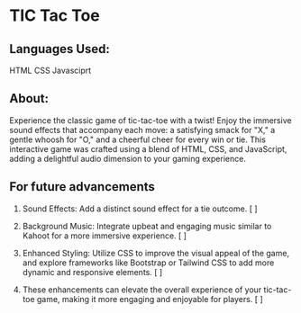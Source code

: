 # TIC Tac Toe

## Languages Used:
HTML CSS Javasciprt

## About:
Experience the classic game of tic-tac-toe with a twist! Enjoy the immersive sound effects that accompany each move: a satisfying smack for "X," a gentle whoosh for "O," and a cheerful cheer for every win or tie. This interactive game was crafted using a blend of HTML, CSS, and JavaScript, adding a delightful audio dimension to your gaming experience.

## For future advancements
1. Sound Effects: Add a distinct sound effect for a tie outcome. [ ]
   
2. Background Music: Integrate upbeat and engaging music similar 
   to Kahoot for a more immersive experience.                    [ ]
   
3. Enhanced Styling: Utilize CSS to improve the visual appeal of
   the game, and explore frameworks like Bootstrap or Tailwind
   CSS to add more dynamic and responsive elements.              [ ]
   
4. These enhancements can elevate the overall experience of your
   tic-tac-toe game, making it more engaging and enjoyable for
   players.                                                      [ ]
